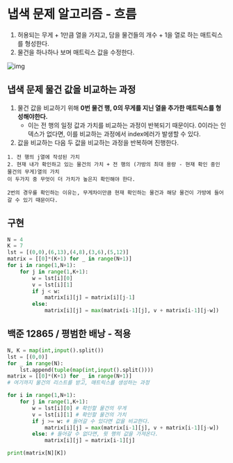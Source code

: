 # 냅색 문제 알고리즘 - 흐름
1. 허용되는 무게 + 1만큼 열을 가지고, 담을 물건들의 개수 + 1을 열로 하는 매트릭스를 형성한다.
2. 물건을 하나하나 보며 매트릭스 값을 수정한다.

![img](https://img1.daumcdn.net/thumb/R1280x0/?scode=mtistory2&fname=https%3A%2F%2Fblog.kakaocdn.net%2Fdn%2FJ0eeM%2FbtrmksODxUa%2F7NLrK6oNooHheKqIKcf5E0%2Fimg.png)

## 냅색 문제 물건 값을 비교하는 과정
1. 물건 값을 비교하기 위해 **0번 물건 행, 0의 무게를 지닌 열을 추가한 매트릭스를 형성해야한다.**
    - 이는 전 행의 일정 값과 가치를 비교하는 과정이 반복되기 때문이다. 0이라는 인덱스가 없다면, 이를 비교하는 과정에서 index에러가 발생할 수 있다.
2. 값을 비교하는 다음 두 값을 비교하는 과정을 반복하며 진행한다.
```
1. 전 행의 j열에 작성된 가치
2. 현재 내가 확인하고 있는 물건의 가치 + 전 행의 (가방의 최대 용량 - 현재 확인 중인 물건의 무게)열의 가치
이 두가지 중 무엇이 더 가치가 높은지 확인해야 한다.

2번의 경우를 확인하는 이유는, 무게차이만큼 현재 확인하는 물건과 해당 물건이 가방에 들어갈 수 있기 때문이다.
```
## 구현
```python
N = 4
K = 7
lst = [(0,0),(6,13),(4,8),(3,6),(5,12)]
matrix = [[0]*(K+1) for _ in range(N+1)]
for i in range(1,N+1):
    for j in range(1,K+1):
        w = lst[i][0]
        v = lst[i][1]
        if j < w:
            matrix[i][j] = matrix[i][j-1]
        else:
            matrix[i][j] = max(matrix[i-1][j], v + matrix[i-1][j-w])
```
## 백준 12865 / 평범한 배낭 - 적용
```python
N, K = map(int,input().split())
lst = [(0,0)]
for _ in range(N):
    lst.append(tuple(map(int,input().split())))
matrix = [[0]*(K+1) for _ in range(N+1)]
# 여기까지 물건의 리스트를 받고, 매트릭스를 생성하는 과정

for i in range(1,N+1):
    for j in range(1,K+1):
        w = lst[i][0] # 확인할 물건의 무게
        v = lst[i][1] # 확인할 물건의 가치
        if j >= w: # 들어갈 수 있다면 값을 비교한다.
            matrix[i][j] = max(matrix[i-1][j], v + matrix[i-1][j-w])
        else: # 들어갈 수 없다면, 윗 행의 값을 가져온다.
            matrix[i][j] = matrix[i-1][j]

print(matrix[N][K])
```